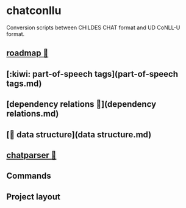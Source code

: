 # chatconllu

Conversion scripts between CHILDES CHAT format and UD CoNLL-U format.

## [roadmap :strawberry:](roadmap.md)
## [:kiwi: part-of-speech tags](part-of-speech tags.md)
## [dependency relations :coconut:](dependency relations.md)
## [:lemon: data structure](data structure.md)
## [chatparser :melon:](chatparser.md)

## Commands

## Project layout



